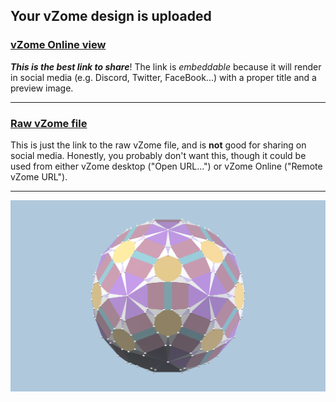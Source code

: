 ## Your vZome design is uploaded

### [vZome Online view][embed]

***This is the best link to share***!  The link is *embeddable* because it will render in social media (e.g. Discord, Twitter, FaceBook...) with a proper title and a preview image.

---

### [Raw vZome file][raw]

This is just the link to the raw vZome file, and is **not** good for
sharing on social media.
Honestly, you probably don't want this, though it could be used from either
vZome desktop ("Open URL...") or vZome Online ("Remote vZome URL").

---

![Image](<6-Icosahedra-plus-twins.png>)


[embed]: <https://vzome.com/app/embed.py?url=https://raw.githubusercontent.com/John-Kostick/vzome-sharing/main/2021/11/29/15-33-05-6-Icosahedra-plus-twins/6-Icosahedra-plus-twins.vZome>
[raw]: <https://raw.githubusercontent.com/John-Kostick/vzome-sharing/main/2021/11/29/15-33-05-6-Icosahedra-plus-twins/6-Icosahedra-plus-twins.vZome>
